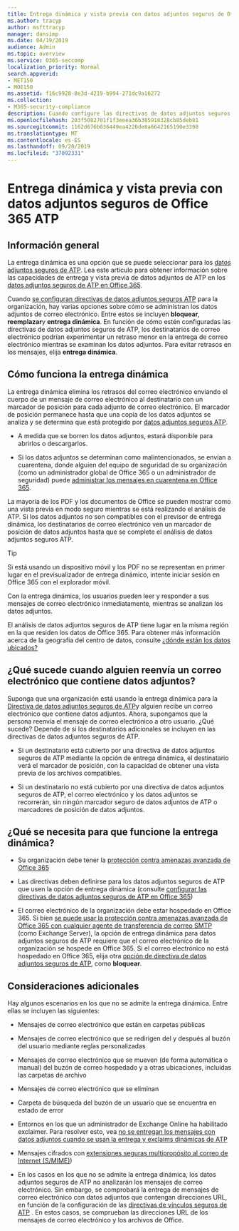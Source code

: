 ```yaml
---
title: Entrega dinámica y vista previa con datos adjuntos seguros de Office 365 ATP
ms.author: tracyp
author: msfttracyp
manager: dansimp
ms.date: 04/19/2019
audience: Admin
ms.topic: overview
ms.service: O365-seccomp
localization_priority: Normal
search.appverid:
- MET150
- MOE150
ms.assetid: f16c9928-8e3d-4219-b994-271dc9a16272
ms.collection:
- M365-security-compliance
description: Cuando configure las directivas de datos adjuntos seguros de ATP, elija la entrega dinámica para evitar retrasos en los mensajes y permitir a los usuarios obtener una vista previa de los datos adjuntos que se están analizando.
ms.openlocfilehash: 203f5082701f1f3eeea36b385918328cb85deb81
ms.sourcegitcommit: 1162d676b036449ea4220de8a6642165190e3398
ms.translationtype: MT
ms.contentlocale: es-ES
ms.lasthandoff: 09/20/2019
ms.locfileid: "37092331"
---
```

# <a name="dynamic-delivery-and-previewing-with-office-365-atp-safe-attachments"></a>Entrega dinámica y vista previa con datos adjuntos seguros de Office 365 ATP

## <a name="overview"></a>Información general

La entrega dinámica es una opción que se puede seleccionar para los [datos adjuntos seguros de ATP](atp-safe-attachments.md). Lea este artículo para obtener información sobre las capacidades de entrega y vista previa de datos adjuntos de ATP en los [datos adjuntos seguros de ATP en Office 365](atp-safe-attachments.md).

Cuando [se configuran directivas de datos adjuntos seguros ATP](set-up-atp-safe-attachments-policies.md) para la organización, hay varias opciones sobre cómo se administran los datos adjuntos de correo electrónico. Entre estos se incluyen **bloquear**, **reemplazar**y **entrega dinámica**. En función de cómo estén configuradas las directivas de datos adjuntos seguros de ATP, los destinatarios de correo electrónico podrían experimentar un retraso menor en la entrega de correo electrónico mientras se examinan los datos adjuntos. Para evitar retrasos en los mensajes, elija **entrega dinámica**.
  
## <a name="how-dynamic-delivery-works"></a>Cómo funciona la entrega dinámica
  
La entrega dinámica elimina los retrasos del correo electrónico enviando el cuerpo de un mensaje de correo electrónico al destinatario con un marcador de posición para cada adjunto de correo electrónico. El marcador de posición permanece hasta que una copia de los datos adjuntos se analiza y se determina que está protegido por [datos adjuntos seguros ATP](atp-safe-attachments.md). 

- A medida que se borren los datos adjuntos, estará disponible para abrirlos o descargarlos. 

- Si los datos adjuntos se determinan como malintencionados, se envían a cuarentena, donde alguien del equipo de seguridad de su organización (como un administrador global de Office 365 o un administrador de seguridad) puede [administrar los mensajes en cuarentena en Office 365](manage-quarantined-messages-and-files.md).

La mayoría de los PDF y los documentos de Office se pueden mostrar como una vista previa en modo seguro mientras se está realizando el análisis de ATP. Si los datos adjuntos no son compatibles con el previsor de entrega dinámica, los destinatarios de correo electrónico ven un marcador de posición de datos adjuntos hasta que se complete el análisis de datos adjuntos seguros ATP.

> [!TIP]
> Si está usando un dispositivo móvil y los PDF no se representan en primer lugar en el previsualizador de entrega dinámico, intente iniciar sesión en Office 365 con el explorador móvil.

Con la entrega dinámica, los usuarios pueden leer y responder a sus mensajes de correo electrónico inmediatamente, mientras se analizan los datos adjuntos. 

El análisis de datos adjuntos seguros de ATP tiene lugar en la misma región en la que residen los datos de Office 365. Para obtener más información acerca de la geografía del centro de datos, consulte [¿dónde están los datos ubicados?](https://products.office.com/where-is-your-data-located?geo=All) 
  
## <a name="what-happens-when-someone-forwards-an-email-that-contains-an-attachment"></a>¿Qué sucede cuando alguien reenvía un correo electrónico que contiene datos adjuntos?

Suponga que una organización está usando la entrega dinámica para la [Directiva de datos adjuntos seguros de ATP](set-up-atp-safe-attachments-policies.md)y alguien recibe un correo electrónico que contiene datos adjuntos. Ahora, supongamos que la persona reenvía el mensaje de correo electrónico a otro usuario. ¿Qué sucede? Depende de si los destinatarios adicionales se incluyen en las directivas de datos adjuntos seguros de ATP.
  
- Si un destinatario está cubierto por una directiva de datos adjuntos seguros de ATP mediante la opción de entrega dinámica, el destinatario verá el marcador de posición, con la capacidad de obtener una vista previa de los archivos compatibles.
    
- Si un destinatario no está cubierto por una directiva de datos adjuntos seguros de ATP, el correo electrónico y los datos adjuntos se recorrerán, sin ningún marcador seguro de datos adjuntos de ATP o marcadores de posición de datos adjuntos.
    
## <a name="whats-required-for-dynamic-delivery-to-work"></a>¿Qué se necesita para que funcione la entrega dinámica?

- Su organización debe tener la [protección contra amenazas avanzada de Office 365](office-365-atp.md)
    
- Las directivas deben definirse para los datos adjuntos seguros de ATP que usen la opción de entrega dinámica (consulte [configurar las directivas de datos adjuntos seguros de ATP en Office 365](set-up-atp-safe-attachments-policies.md))
    
- El correo electrónico de la organización debe estar hospedado en Office 365. Si bien [se puede usar la protección contra amenazas avanzada de Office 365 con cualquier agente de transferencia de correo SMTP](https://docs.microsoft.com/office365/servicedescriptions/office-365-advanced-threat-protection-service-description#requirements-for-office-365-advanced-threat-protection-atp) (como Exchange Server), la opción de entrega dinámica para datos adjuntos seguros de ATP requiere que el correo electrónico de la organización se hospede en Office 365. Si el correo electrónico no está hospedado en Office 365, elija otra [opción de directiva de datos adjuntos seguros de ATP](set-up-atp-safe-attachments-policies.md#step-3-learn-about-atp-safe-attachments-policy-options), como **bloquear**.
    
## <a name="additional-considerations"></a>Consideraciones adicionales

Hay algunos escenarios en los que no se admite la entrega dinámica. Entre ellas se incluyen las siguientes:
  
- Mensajes de correo electrónico que están en carpetas públicas
    
- Mensajes de correo electrónico que se redirigen del y después al buzón del usuario mediante reglas personalizadas
    
- Mensajes de correo electrónico que se mueven (de forma automática o manual) del buzón de correo hospedado y a otras ubicaciones, incluidas las carpetas de archivo
    
- Mensajes de correo electrónico que se eliminan
    
- Carpeta de búsqueda del buzón de un usuario que se encuentra en estado de error
    
- Entornos en los que un administrador de Exchange Online ha habilitado exclaimer. Para resolver esto, vea [no se entregan los mensajes con datos adjuntos cuando se usan la entrega y exclaims dinámicas de ATP](https://support.microsoft.com/help/4014438/messages-with-attachments-are-not-delivered-when-atp-dynamic-delivery)

- Mensajes cifrados con [extensiones seguras multipropósito al correo de Internet (S/MIME)](s-mime-for-message-signing-and-encryption.md))

- En los casos en los que no se admite la entrega dinámica, los datos adjuntos seguros de ATP no analizarán los mensajes de correo electrónico. Sin embargo, se comprobará la entrega de mensajes de correo electrónico con datos adjuntos que contengan direcciones URL, en función de la configuración de las [directivas de vínculos seguros de ATP](set-up-atp-safe-links-policies.md) . En estos casos, se comprueban las direcciones URL de los mensajes de correo electrónico y los archivos de Office.

